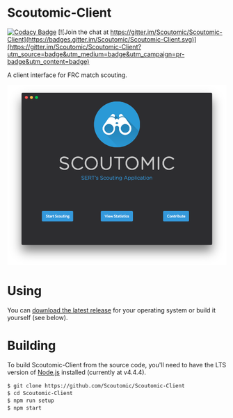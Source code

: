# Scoutomic-Client

[![Codacy Badge](https://api.codacy.com/project/badge/grade/9a246afa308c49edaa29848054185f60)](https://www.codacy.com/app/dassonville-andrew/Scoutomic-Client)
[![Join the chat at https://gitter.im/Scoutomic/Scoutomic-Client](https://badges.gitter.im/Scoutomic/Scoutomic-Client.svg)](https://gitter.im/Scoutomic/Scoutomic-Client?utm_source=badge&utm_medium=badge&utm_campaign=pr-badge&utm_content=badge)

A client interface for FRC match scouting.

![Screenshot/Mainpage](/screenshots/mainpage.png?raw=true)

# Using

You can [download the latest release](https://github.com/Scoutomic/Scoutomic-Client/releases) for your operating system or build it yourself (see below).

# Building

To build Scoutomic-Client from the source code, you'll need to have the LTS version of [Node.js](https://nodejs.org/) installed (currently at v4.4.4).

```bash
$ git clone https://github.com/Scoutomic/Scoutomic-Client
$ cd Scoutomic-Client
$ npm run setup
$ npm start
```
